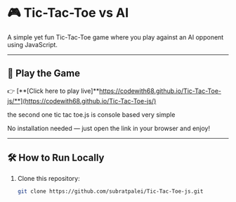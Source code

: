 # 🎮 Tic-Tac-Toe vs AI

A simple yet fun Tic-Tac-Toe game where you play against an AI opponent using JavaScript.

---

## 🚀 Play the Game

👉 [**[Click here to play live]**https://codewith68.github.io/Tic-Tac-Toe-js/**](https://codewith68.github.io/Tic-Tac-Toe-js/)

the second one tic tac toe.js is console based very simple 

No installation needed — just open the link in your browser and enjoy!

---

## 🛠️ How to Run Locally

1. Clone this repository:
   ```bash
   git clone https://github.com/subratpalei/Tic-Tac-Toe-js.git



